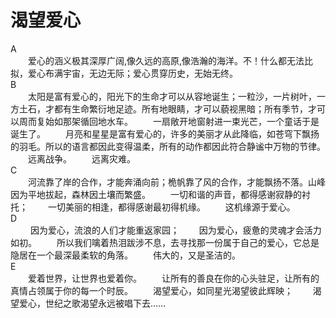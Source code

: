 # 渴望爱心

A  
　　爱心的涵义极其深厚广阔,像久远的高原,像浩瀚的海洋。不！什么都无法比拟，爱心布满宇宙，无边无际；爱心贯穿历史，无始无终。  
B  
　　太阳是富有爱心的，阳光下的生命才可以从容地诞生；一粒沙，一片树叶，一方土石，才都有生命繁衍地足迹。所有地眼睛，才可以藐视黑暗；所有季节，才可以周而复始如那架循回地水车。 
　　一扇敞开地窗射进一束光芒，一个童话于是诞生了。 
　　月亮和星星是富有爱心的，许多的美丽才从此降临，如苍穹下飘扬的羽毛。所以的语言都因此变得温柔，所有的动作都因此符合静谧中万物的节律。 
　　远离战争。 
　　远离灾难。  
C  
　　河流靠了岸的合作，才能奔涌向前；桅帆靠了风的合作，才能飘扬不落。山峰因为平地拔起，森林因土壤而繁盛。 
　　一切和谐的声音，都得感谢寂静的衬托； 
　　一切美丽的相逢，都得感谢最初得机缘。 
　　这机缘源于爱心。  
D  
　　 因为爱心，流浪的人们才能重返家园； 
　　因为爱心，疲惫的灵魂才会活力如初。 
　　所以我们噙着热泪跋涉不息，去寻找那一份属于自己的爱心，它总是隐居在一个最深最柔软的角落。 
　　伟大的，又是圣洁的。  
E  
　　爱着世界，让世界也爱着你。 
　　让所有的善良在你的心头驻足，让所有的真情占领属于你的每一个时辰。 
　　渴望爱心，如同星光渴望彼此辉映； 
　　渴望爱心，世纪之歌渴望永远被唱下去……
  